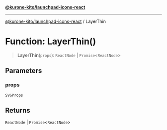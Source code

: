 [**@kurone-kito/launchpad-icons-react**](../README.md)

***

[@kurone-kito/launchpad-icons-react](../globals.md) / LayerThin

# Function: LayerThin()

> **LayerThin**(`props`): `ReactNode` \| `Promise`\<`ReactNode`\>

## Parameters

### props

`SVGProps`

## Returns

`ReactNode` \| `Promise`\<`ReactNode`\>
